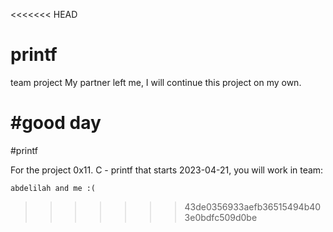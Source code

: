 <<<<<<< HEAD
# printf
team project 
My partner left me, I will continue this project on my own.

#good day
=======
#printf



 For the project 0x11. C - printf that starts 2023-04-21, you will work in team:

    abdelilah and me :(
    


>>>>>>> 43de0356933aefb36515494b403e0bdfc509d0be
